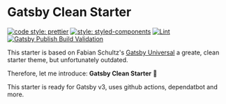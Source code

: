 # Gatsby Clean Starter

[![code style: prettier](https://img.shields.io/badge/code_style-prettier-ff69b4.svg?style=flat)](https://github.com/prettier/prettier)
[![style: styled-components](https://img.shields.io/badge/style-%F0%9F%92%85%20styled--components-orange.svg?colorB=daa357&colorA=db748e)](https://github.com/styled-components/styled-components)
[![Lint](https://github.com/tillhainbach/gatsby-clean-starter/actions/workflows/lint.yaml/badge.svg)](https://github.com/tillhainbach/gatsby-clean-starter/actions/workflows/lint.yaml)
[![Gatsby Publish Build Validation](https://github.com/tillhainbach/gatsby-clean-starter/actions/workflows/build.yaml/badge.svg)](https://github.com/tillhainbach/gatsby-clean-starter/actions/workflows/build-validation.yaml)

This starter is based on Fabian Schultz's [Gatsby Universal](https://github.com/fabe/gatsby-universal) a greate, clean starter theme, but unfortunately outdated.

Therefore, let me introduce: **Gatsby Clean Starter** :tada:

This starter is ready for Gatsby v3, uses github actions, dependatbot and more.
